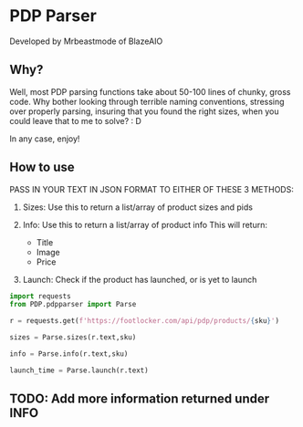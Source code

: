 # PDP Parser

Developed by Mrbeastmode of BlazeAIO

## Why?
Well, most PDP parsing functions take about 50-100 lines of chunky, gross code.
Why bother looking through terrible naming conventions, stressing over properly parsing,
insuring that you found the right sizes, when you could leave that to me to solve? : D

In any case, enjoy!

## How to use
PASS IN YOUR TEXT IN JSON FORMAT TO EITHER OF THESE 3 METHODS:

  1. Sizes: Use this to return a list/array of product sizes and pids

  2. Info: Use this to return a list/array of product info
    This will return:
        - Title
        - Image
        - Price

  3. Launch: Check if the product has launched, or is yet to launch


```python
import requests
from PDP.pdpparser import Parse

r = requests.get(f'https://footlocker.com/api/pdp/products/{sku}')

sizes = Parse.sizes(r.text,sku)

info = Parse.info(r.text,sku)

launch_time = Parse.launch(r.text)
```



## TODO: Add more information returned under INFO
